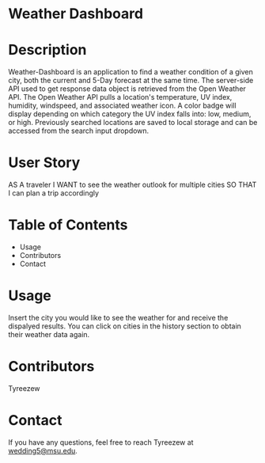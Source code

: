 # Weather Dashboard

# Description
Weather-Dashboard is an application to find a weather condition of a given city, both the current and 5-Day forecast at the same time. The server-side API used to get response data object is retrieved from the Open Weather API. The Open Weather API pulls a location's temperature, UV index, humidity, windspeed, and associated weather icon. A color badge will display depending on which category the UV index falls into: low, medium, or high. Previously searched locations are saved to local storage and can be accessed from the search input dropdown. 

# User Story
AS A traveler
I WANT to see the weather outlook for multiple cities
SO THAT I can plan a trip accordingly

# Table of Contents
* Usage 
* Contributors
* Contact

# Usage
Insert the city you would like to see the weather for and receive the dispalyed results. You can click on cities in the history section to obtain their weather data again.

# Contributors
Tyreezew

# Contact
If you have any questions, feel free to reach Tyreezew at wedding5@msu.edu. 
  
